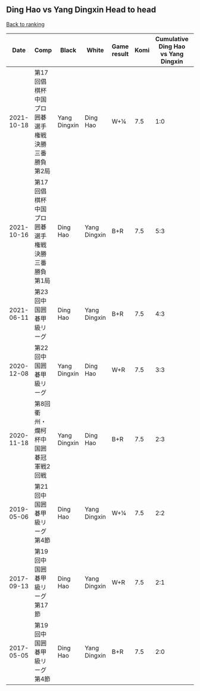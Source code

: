 ## Ding Hao vs Yang Dingxin Head to head

[Back to ranking](../../index.md)




| **Date** | **Comp** | **Black** | **White** | **Game result** | **Komi** | **Cumulative Ding Hao vs Yang Dingxin** | **Ding Hao streak** | **Yang Dingxin streak** | 
| --- | --- | --- | --- | --- | --- | --- | --- | --- |
| 2021-10-18 | 第17回倡棋杯中国プロ囲碁選手権戦決勝三番勝負第2局 | Yang Dingxin | Ding Hao | W+¼ | 7.5 | 1:0 | 1 | 0 | 
| 2021-10-16 | 第17回倡棋杯中国プロ囲碁選手権戦決勝三番勝負第1局 | Ding Hao | Yang Dingxin | B+R | 7.5 | 5:3 | 3 | 0 | 
| 2021-06-11 | 第23回中国囲碁甲級リーグ | Ding Hao | Yang Dingxin | B+R | 7.5 | 4:3 | 2 | 0 | 
| 2020-12-08 | 第22回中国囲碁甲級リーグ | Yang Dingxin | Ding Hao | W+R | 7.5 | 3:3 | 1 | 0 | 
| 2020-11-18 | 第8回衢州・爛柯杯中国囲碁冠軍戦2回戦 | Yang Dingxin | Ding Hao | B+R | 7.5 | 2:3 | 0 | 3 | 
| 2019-05-06 | 第21回中国囲碁甲級リーグ第4節 | Ding Hao | Yang Dingxin | W+¼ | 7.5 | 2:2 | 0 | 2 | 
| 2017-09-13 | 第19回中国囲碁甲級リーグ第17節 | Ding Hao | Yang Dingxin | W+R | 7.5 | 2:1 | 0 | 1 | 
| 2017-05-05 | 第19回中国囲碁甲級リーグ第4節 | Ding Hao | Yang Dingxin | B+R | 7.5 | 2:0 | 2 | 0 |




